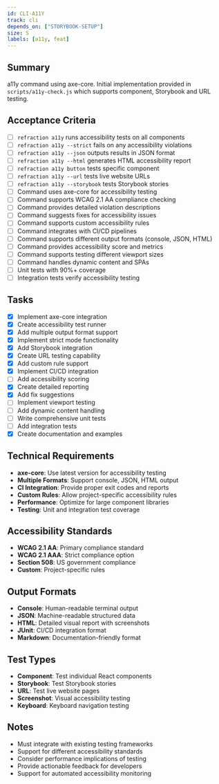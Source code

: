 ```yaml
---
id: CLI-A11Y
track: cli
depends_on: ["STORYBOOK-SETUP"]
size: S
labels: [a11y, feat]
---
```


## Summary

a11y command using axe-core. Initial implementation provided in
`scripts/a11y-check.js` which supports component, Storybook and URL testing.

## Acceptance Criteria

- [ ] `refraction a11y` runs accessibility tests on all components
- [ ] `refraction a11y --strict` fails on any accessibility violations
- [ ] `refraction a11y --json` outputs results in JSON format
- [ ] `refraction a11y --html` generates HTML accessibility report
- [ ] `refraction a11y button` tests specific component
- [ ] `refraction a11y --url` tests live website URLs
- [ ] `refraction a11y --storybook` tests Storybook stories
- [ ] Command uses axe-core for accessibility testing
- [ ] Command supports WCAG 2.1 AA compliance checking
- [ ] Command provides detailed violation descriptions
- [ ] Command suggests fixes for accessibility issues
- [ ] Command supports custom accessibility rules
- [ ] Command integrates with CI/CD pipelines
- [ ] Command supports different output formats (console, JSON, HTML)
- [ ] Command provides accessibility score and metrics
- [ ] Command supports testing different viewport sizes
- [ ] Command handles dynamic content and SPAs
- [ ] Unit tests with 90%+ coverage
- [ ] Integration tests verify accessibility testing

## Tasks

- [x] Implement axe-core integration
- [x] Create accessibility test runner
- [x] Add multiple output format support
- [x] Implement strict mode functionality
- [x] Add Storybook integration
- [x] Create URL testing capability
- [x] Add custom rule support
- [x] Implement CI/CD integration
- [ ] Add accessibility scoring
- [x] Create detailed reporting
- [x] Add fix suggestions
- [ ] Implement viewport testing
- [ ] Add dynamic content handling
- [ ] Write comprehensive unit tests
- [ ] Add integration tests
- [x] Create documentation and examples

## Technical Requirements

- **axe-core**: Use latest version for accessibility testing
- **Multiple Formats**: Support console, JSON, HTML output
- **CI Integration**: Provide proper exit codes and reports
- **Custom Rules**: Allow project-specific accessibility rules
- **Performance**: Optimize for large component libraries
- **Testing**: Unit and integration test coverage

## Accessibility Standards

- **WCAG 2.1 AA**: Primary compliance standard
- **WCAG 2.1 AAA**: Strict compliance option
- **Section 508**: US government compliance
- **Custom**: Project-specific rules

## Output Formats

- **Console**: Human-readable terminal output
- **JSON**: Machine-readable structured data
- **HTML**: Detailed visual report with screenshots
- **JUnit**: CI/CD integration format
- **Markdown**: Documentation-friendly format

## Test Types

- **Component**: Test individual React components
- **Storybook**: Test Storybook stories
- **URL**: Test live website pages
- **Screenshot**: Visual accessibility testing
- **Keyboard**: Keyboard navigation testing

## Notes

- Must integrate with existing testing frameworks
- Support for different accessibility standards
- Consider performance implications of testing
- Provide actionable feedback for developers
- Support for automated accessibility monitoring
